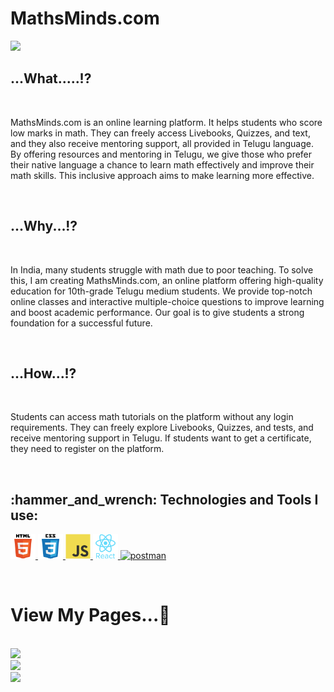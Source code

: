 # MathsMinds.com
<img src="https://img.freepik.com/premium-vector/cute-boy-girl-are-relaxing-enjoying-reading-books_181870-543.jpg" style="width:300px">
<h2>...What.....!?</h2>
<br>
<p>MathsMinds.com is an online learning platform. It helps students who score low marks in math. 
  They can freely access Livebooks, Quizzes, and text, and they also receive mentoring support, all provided in Telugu language.
  By offering resources and mentoring in Telugu, we give those who prefer their native language a chance to learn math effectively and improve their math skills. 
  This inclusive approach aims to make learning more effective.
</p>
<br>
<h2>...Why...!?</h2>

<br>
<p>In India, many students struggle with math due to poor teaching. To solve this, I am creating MathsMinds.com, an online platform offering high-quality education for 10th-grade Telugu medium students. We provide top-notch online classes and interactive multiple-choice questions to improve learning and boost academic performance. Our goal is to give students a strong foundation for a successful future.</p>
<br>
<h2>...How...!?</h2>
<br>
<p>Students can access math tutorials on the platform without any login requirements. They can freely explore Livebooks, Quizzes, and tests, and receive mentoring support in Telugu. If students want to get a certificate, they need to register on the platform.
</p>
<br>
<h2 align="left">:hammer_and_wrench: Technologies and Tools I use:</h2>
<p align="left">
    <p align="left">
    <a href="https://www.w3.org/html/" target="_blank"> <img src="https://raw.githubusercontent.com/devicons/devicon/master/icons/html5/html5-original-wordmark.svg" alt="html5" width="40" height="40"/> </a>
    <a href="https://www.w3schools.com/css/" target="_blank"> <img src="https://raw.githubusercontent.com/devicons/devicon/master/icons/css3/css3-original-wordmark.svg" alt="css3" width="40" height="40"/> </a>
  <a href="https://developer.mozilla.org/en-US/docs/Web/JavaScript" target="_blank"> <img src="https://raw.githubusercontent.com/devicons/devicon/master/icons/javascript/javascript-original.svg" alt="javascript" width="40" height="40"/> </a>
<a href="https://reactjs.org/" target="_blank"> <img src="https://raw.githubusercontent.com/devicons/devicon/master/icons/react/react-original-wordmark.svg" alt="react" width="40" height="40"/> </a>
<a href="https://www.postman.com/" target="_blank"> <img src="https://www.vectorlogo.zone/logos/getpostman/getpostman-icon.svg" alt="postman" width="40" height="40"/> </a>
    </p>
    </p>
    <br>
    <h1>View My Pages...💙</h1>
    <br>
    <img src="https://github.com/bhavanakoguru/MathsMinds.com/blob/feat/MC-23-displayingDatabaseData/Capstone_Project/frontEnd/public/resources/homeScreenShot.png" />
    <br>
    <img src="https://github.com/bhavanakoguru/MathsMinds.com/blob/feat/MC-23-displayingDatabaseData/Capstone_Project/frontEnd/public/resources/welcomScreenShot.png" />
    <br>
    <img src="https://github.com/bhavanakoguru/MathsMinds.com/blob/feat/MC-23-displayingDatabaseData/Capstone_Project/frontEnd/public/resources/unitDisplayScreenShot.png" />

